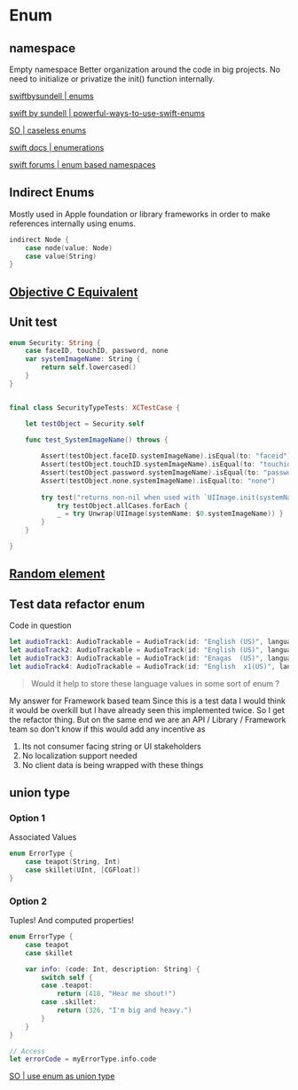 # Enum


## namespace

Empty namespace
Better organization around the code in big projects. No need to initialize or privatize the init() function internally.

[swiftbysundell | enums](https://www.swiftbysundell.com/basics/enums/)

[swift by sundell | powerful-ways-to-use-swift-enums](https://www.swiftbysundell.com/articles/powerful-ways-to-use-swift-enums/)

[SO | caseless enums](https://stackoverflow.com/questions/49427144/is-there-a-technical-reason-to-use-swifts-caseless-enum-instead-of-real-cases)

[swift docs | enumerations](https://docs.swift.org/swift-book/LanguageGuide/Enumerations.html)

[swift forums | enum based namespaces](https://forums.swift.org/t/an-enum-based-approach-to-namespaces/12487)

## Indirect Enums

Mostly used in Apple foundation or library frameworks in order to make references internally using enums.

```swift
indirect Node {
	case node(value: Node)
	case value(String)
}
```


## [Objective C Equivalent](/ios/objectiveC/enum.md)


## Unit test


```swift
enum Security: String {
	case faceID, touchID, password, none
	var systemImageName: String { 
		return self.lowercased()
	}
}


final class SecurityTypeTests: XCTestCase {

	let testObject = Security.self

	func test_SystemImageName() throws {
	
		Assert(testObject.faceID.systemImageName).isEqual(to: "faceid")
		Assert(testObject.touchID.systemImageName).isEqual(to: "touchid")
		Assert(testObject.password.systemImageName).isEqual(to: "password")
		Assert(testObject.none.systemImageName).isEqual(to: "none")
		
		try test("returns non-nil when used with `UIImage.init(systemName:)`") {
			try testObject.allCases.forEach {
			_ = try Unwrap(UIImage(systemName: $0.systemImageName)) }
		}
	}

}
```


## [Random element](/ios/swift/random#Enum)



## Test data refactor enum

Code in question

```swift
let audioTrack1: AudioTrackable = AudioTrack(id: "English (US)", language: Locale(identifier: "en-US"), type: .audio, codecs: ["soun"])
let audioTrack2: AudioTrackable = AudioTrack(id: "English (US)", language: Locale(identifier: "en-"), type: .audio, codecs: ["soun"])
let audioTrack3: AudioTrackable = AudioTrack(id: "Enagas  (US)", language: Locale(identifier: "en-eS"), type: .audio, codecs: ["soun"])
let audioTrack4: AudioTrackable = AudioTrack(id: "English  x1(US)", language: Locale(identifier: "en-US"), type: .audio, codecs: ["soun"])
```

> Would it help to store these language values in some sort of enum ?

My answer for Framework based team
Since this is a test data I would think it would be overkill but I have already seen this implemented twice. So I get the refactor thing.
But on the same end we are an API / Library / Framework team so don't know if this would add any incentive as 
1. Its not consumer facing string or UI stakeholders
2. No localization support needed
3. No client data is being wrapped with these things



## union type

### Option 1
Associated Values

```swift
enum ErrorType {
    case teapot(String, Int)
    case skillet(UInt, [CGFloat])
}
```


### Option 2
Tuples! And computed properties!

```swift
enum ErrorType {
    case teapot
    case skillet

    var info: (code: Int, description: String) {
        switch self {
        case .teapot:
            return (418, "Hear me shout!")
        case .skillet:
            return (326, "I'm big and heavy.")
        }
    }
}

// Access 
let errorCode = myErrorType.info.code
```

[SO | use enum as union type](https://stackoverflow.com/questions/27706832/can-swift-enums-have-multiple-raw-values)